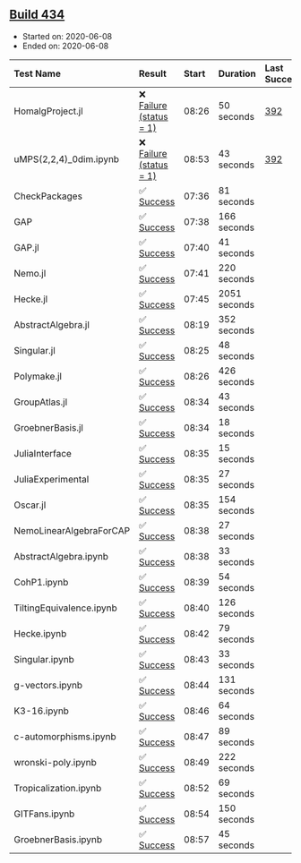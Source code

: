 ## [Build 434](https://oscarci.mathematik.uni-kl.de/job/oscar-julia-1.4/434/)

* Started on: 2020-06-08
* Ended on: 2020-06-08

| Test Name    | Result | Start | Duration | Last Success | First Failure |
|:-------------|:-------|:------|:---------|:-------------|:--------------|
| HomalgProject.jl | ❌ [Failure (status = 1)](https://oscarci.mathematik.uni-kl.de/job/oscar-julia-1.4/434/artifact/logs/build-434/HomalgProject.jl.log) | 08:26 | 50 seconds | [392](https://oscarci.mathematik.uni-kl.de/job/oscar-julia-1.4/392/) | [393](https://oscarci.mathematik.uni-kl.de/job/oscar-julia-1.4/393/) |
| uMPS(2,2,4)_0dim.ipynb | ❌ [Failure (status = 1)](https://oscarci.mathematik.uni-kl.de/job/oscar-julia-1.4/434/artifact/logs/build-434/uMPS-2-2-4-_0dim.ipynb.log) | 08:53 | 43 seconds | [392](https://oscarci.mathematik.uni-kl.de/job/oscar-julia-1.4/392/) | [393](https://oscarci.mathematik.uni-kl.de/job/oscar-julia-1.4/393/) |
| CheckPackages | ✅ [Success](https://oscarci.mathematik.uni-kl.de/job/oscar-julia-1.4/434/artifact/logs/build-434/CheckPackages.log) | 07:36 | 81 seconds |  |  |
| GAP | ✅ [Success](https://oscarci.mathematik.uni-kl.de/job/oscar-julia-1.4/434/artifact/logs/build-434/GAP.log) | 07:38 | 166 seconds |  |  |
| GAP.jl | ✅ [Success](https://oscarci.mathematik.uni-kl.de/job/oscar-julia-1.4/434/artifact/logs/build-434/GAP.jl.log) | 07:40 | 41 seconds |  |  |
| Nemo.jl | ✅ [Success](https://oscarci.mathematik.uni-kl.de/job/oscar-julia-1.4/434/artifact/logs/build-434/Nemo.jl.log) | 07:41 | 220 seconds |  |  |
| Hecke.jl | ✅ [Success](https://oscarci.mathematik.uni-kl.de/job/oscar-julia-1.4/434/artifact/logs/build-434/Hecke.jl.log) | 07:45 | 2051 seconds |  |  |
| AbstractAlgebra.jl | ✅ [Success](https://oscarci.mathematik.uni-kl.de/job/oscar-julia-1.4/434/artifact/logs/build-434/AbstractAlgebra.jl.log) | 08:19 | 352 seconds |  |  |
| Singular.jl | ✅ [Success](https://oscarci.mathematik.uni-kl.de/job/oscar-julia-1.4/434/artifact/logs/build-434/Singular.jl.log) | 08:25 | 48 seconds |  |  |
| Polymake.jl | ✅ [Success](https://oscarci.mathematik.uni-kl.de/job/oscar-julia-1.4/434/artifact/logs/build-434/Polymake.jl.log) | 08:26 | 426 seconds |  |  |
| GroupAtlas.jl | ✅ [Success](https://oscarci.mathematik.uni-kl.de/job/oscar-julia-1.4/434/artifact/logs/build-434/GroupAtlas.jl.log) | 08:34 | 43 seconds |  |  |
| GroebnerBasis.jl | ✅ [Success](https://oscarci.mathematik.uni-kl.de/job/oscar-julia-1.4/434/artifact/logs/build-434/GroebnerBasis.jl.log) | 08:34 | 18 seconds |  |  |
| JuliaInterface | ✅ [Success](https://oscarci.mathematik.uni-kl.de/job/oscar-julia-1.4/434/artifact/logs/build-434/JuliaInterface.log) | 08:35 | 15 seconds |  |  |
| JuliaExperimental | ✅ [Success](https://oscarci.mathematik.uni-kl.de/job/oscar-julia-1.4/434/artifact/logs/build-434/JuliaExperimental.log) | 08:35 | 27 seconds |  |  |
| Oscar.jl | ✅ [Success](https://oscarci.mathematik.uni-kl.de/job/oscar-julia-1.4/434/artifact/logs/build-434/Oscar.jl.log) | 08:35 | 154 seconds |  |  |
| NemoLinearAlgebraForCAP | ✅ [Success](https://oscarci.mathematik.uni-kl.de/job/oscar-julia-1.4/434/artifact/logs/build-434/NemoLinearAlgebraForCAP.log) | 08:38 | 27 seconds |  |  |
| AbstractAlgebra.ipynb | ✅ [Success](https://oscarci.mathematik.uni-kl.de/job/oscar-julia-1.4/434/artifact/logs/build-434/AbstractAlgebra.ipynb.log) | 08:38 | 33 seconds |  |  |
| CohP1.ipynb | ✅ [Success](https://oscarci.mathematik.uni-kl.de/job/oscar-julia-1.4/434/artifact/logs/build-434/CohP1.ipynb.log) | 08:39 | 54 seconds |  |  |
| TiltingEquivalence.ipynb | ✅ [Success](https://oscarci.mathematik.uni-kl.de/job/oscar-julia-1.4/434/artifact/logs/build-434/TiltingEquivalence.ipynb.log) | 08:40 | 126 seconds |  |  |
| Hecke.ipynb | ✅ [Success](https://oscarci.mathematik.uni-kl.de/job/oscar-julia-1.4/434/artifact/logs/build-434/Hecke.ipynb.log) | 08:42 | 79 seconds |  |  |
| Singular.ipynb | ✅ [Success](https://oscarci.mathematik.uni-kl.de/job/oscar-julia-1.4/434/artifact/logs/build-434/Singular.ipynb.log) | 08:43 | 33 seconds |  |  |
| g-vectors.ipynb | ✅ [Success](https://oscarci.mathematik.uni-kl.de/job/oscar-julia-1.4/434/artifact/logs/build-434/g-vectors.ipynb.log) | 08:44 | 131 seconds |  |  |
| K3-16.ipynb | ✅ [Success](https://oscarci.mathematik.uni-kl.de/job/oscar-julia-1.4/434/artifact/logs/build-434/K3-16.ipynb.log) | 08:46 | 64 seconds |  |  |
| c-automorphisms.ipynb | ✅ [Success](https://oscarci.mathematik.uni-kl.de/job/oscar-julia-1.4/434/artifact/logs/build-434/c-automorphisms.ipynb.log) | 08:47 | 89 seconds |  |  |
| wronski-poly.ipynb | ✅ [Success](https://oscarci.mathematik.uni-kl.de/job/oscar-julia-1.4/434/artifact/logs/build-434/wronski-poly.ipynb.log) | 08:49 | 222 seconds |  |  |
| Tropicalization.ipynb | ✅ [Success](https://oscarci.mathematik.uni-kl.de/job/oscar-julia-1.4/434/artifact/logs/build-434/Tropicalization.ipynb.log) | 08:52 | 69 seconds |  |  |
| GITFans.ipynb | ✅ [Success](https://oscarci.mathematik.uni-kl.de/job/oscar-julia-1.4/434/artifact/logs/build-434/GITFans.ipynb.log) | 08:54 | 150 seconds |  |  |
| GroebnerBasis.ipynb | ✅ [Success](https://oscarci.mathematik.uni-kl.de/job/oscar-julia-1.4/434/artifact/logs/build-434/GroebnerBasis.ipynb.log) | 08:57 | 45 seconds |  |  |
